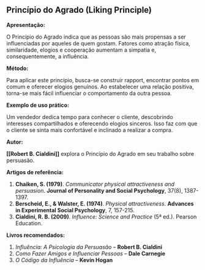 ## Princípio do Agrado (Liking Principle)

**Apresentação:**

O Princípio do Agrado indica que as pessoas são mais propensas a ser influenciadas por aqueles de quem gostam. Fatores como atração física, similaridade, elogios e cooperação aumentam a simpatia e, consequentemente, a influência.

**Método:**

Para aplicar este princípio, busca-se construir rapport, encontrar pontos em comum e oferecer elogios genuínos. Ao estabelecer uma relação positiva, torna-se mais fácil influenciar o comportamento da outra pessoa.

**Exemplo de uso prático:**

Um vendedor dedica tempo para conhecer o cliente, descobrindo interesses compartilhados e oferecendo elogios sinceros. Isso faz com que o cliente se sinta mais confortável e inclinado a realizar a compra.

**Autor:**

**[[Robert B. Cialdini]]** explora o Princípio do Agrado em seu trabalho sobre persuasão.

**Artigos de referência:**

1. **Chaiken, S. (1979)**. _Communicator physical attractiveness and persuasion_. **Journal of Personality and Social Psychology**, 37(8), 1387-1397.
2. **Berscheid, E., & Walster, E. (1974)**. _Physical attractiveness_. **Advances in Experimental Social Psychology**, 7, 157-215.
3. **Cialdini, R. B. (2009)**. _Influence: Science and Practice_ (5ª ed.). Pearson Education.

**Livros recomendados:**

1. _Influência: A Psicologia da Persuasão_ – **Robert B. Cialdini**
2. _Como Fazer Amigos e Influenciar Pessoas_ – **Dale Carnegie**
3. _O Código da Influência_ – **Kevin Hogan**